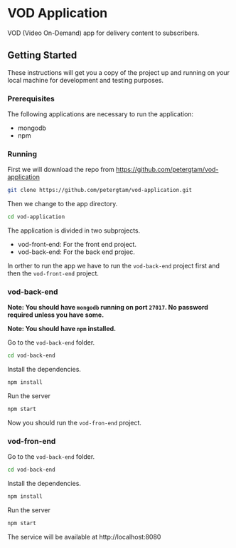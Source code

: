 # VOD Application

VOD (Video On-Demand) app for delivery content to subscribers.

## Getting Started

These instructions will get you a copy of the project up and running on your local machine for development and testing purposes.

### Prerequisites

The following applications are necessary to run the application:

- mongodb
- npm

### Running

First we will download the repo from https://github.com/petergtam/vod-application

```sh
git clone https://github.com/petergtam/vod-application.git
```

Then we change to the app directory.

```sh
cd vod-application
```

The application is divided in two subprojects.

- vod-front-end: For the front end project.
- vod-back-end: For the back end projec.

In orther to run the app we have to run the `vod-back-end` project first and then the `vod-front-end` project.

### vod-back-end

**Note: You should have `mongodb` running on port `27017`. No password required unless you have some.**

**Note: You should have `npm` installed.**

Go to the `vod-back-end` folder.

```sh
cd vod-back-end
```

Install the dependencies.

```sh
npm install
```

Run the server

```sh
npm start
```

Now you should run the `vod-fron-end` project.

### vod-fron-end

Go to the `vod-back-end` folder.

```sh
cd vod-back-end
```

Install the dependencies.

```sh
npm install
```

Run the server

```sh
npm start
```

The service will be available at http://localhost:8080
